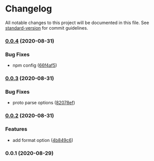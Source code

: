 # Changelog

All notable changes to this project will be documented in this file. See [standard-version](https://github.com/conventional-changelog/standard-version) for commit guidelines.

### [0.0.4](https://github.com/thundernet8/proto-splitter/compare/v0.0.3...v0.0.4) (2020-08-31)


### Bug Fixes

* npm config ([66f4af5](https://github.com/thundernet8/proto-splitter/commit/66f4af587b2aceacb3396e579b1e4f33df81b93a))

### [0.0.3](https://github.com/thundernet8/proto-splitter/compare/v0.0.2...v0.0.3) (2020-08-31)


### Bug Fixes

* proto parse options ([82078ef](https://github.com/thundernet8/proto-splitter/commit/82078efa2898c217ad0693586242e3c11f7b6c0b))

### [0.0.2](https://github.com/thundernet8/proto-splitter/compare/v0.0.1...v0.0.2) (2020-08-31)


### Features

* add format option ([4b849c6](https://github.com/thundernet8/proto-splitter/commit/4b849c68fa05ca4ceaf905e8a4863e26318b97b2))

### 0.0.1 (2020-08-29)
